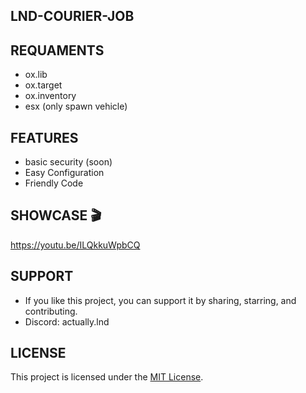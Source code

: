 ## LND-COURIER-JOB

## REQUAMENTS
- ox.lib
- ox.target
- ox.inventory
- esx (only spawn vehicle)


## FEATURES
- basic security (soon)
- Easy Configuration
- Friendly Code


## SHOWCASE 🎬
https://youtu.be/ILQkkuWpbCQ


## SUPPORT
- If you like this project, you can support it by sharing, starring, and contributing.
- Discord: actually.lnd 


## LICENSE
This project is licensed under the [MIT License](LICENSE).
